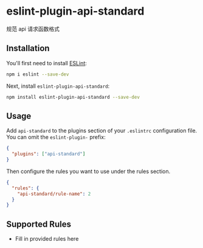 # eslint-plugin-api-standard

规范 api 请求函数格式

## Installation

You'll first need to install [ESLint](https://eslint.org/):

```sh
npm i eslint --save-dev
```

Next, install `eslint-plugin-api-standard`:

```sh
npm install eslint-plugin-api-standard --save-dev
```

## Usage

Add `api-standard` to the plugins section of your `.eslintrc` configuration file. You can omit the `eslint-plugin-` prefix:

```json
{
  "plugins": ["api-standard"]
}
```

Then configure the rules you want to use under the rules section.

```json
{
  "rules": {
    "api-standard/rule-name": 2
  }
}
```

## Supported Rules

- Fill in provided rules here
